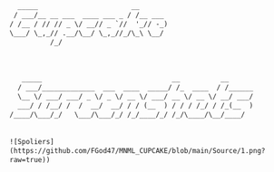       _____                       __          
     / ___/__ __ ___  ____ ___ _ / /__ ___    
    / /__ / // // _ \/ __// _ `//  '_// -_) 
    \___/ \_,_// .__/\__/ \_,_//_/\_\ \__/    
              /_/                             

      
  
       _____                                __          __          
      / ___/_____________  ___  ____  _____/ /_  ____  / /______    
      \__ \/ ___/ ___/ _ \/ _ \/ __ \/ ___/ __ \/ __ \/ __/ ___/    
      ___/ / /__/ /  /  __/  __/ / / (__  ) / / / /_/ / /_(__  )     
    /____/\___/_/   \___/\___/_/ /_/____/_/ /_/\____/\__/____/    


    ![Spoliers](https://github.com/FGod47/MNML_CUPCAKE/blob/main/Source/1.png?raw=true))
    

